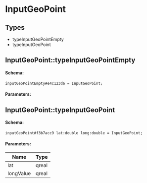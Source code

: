 # InputGeoPoint

## Types

* typeInputGeoPointEmpty
* typeInputGeoPoint

## InputGeoPoint::typeInputGeoPointEmpty

#### Schema:

`inputGeoPointEmpty#e4c123d6 = InputGeoPoint;`

#### Parameters:


## InputGeoPoint::typeInputGeoPoint

#### Schema:

`inputGeoPoint#f3b7acc9 lat:double long:double = InputGeoPoint;`

#### Parameters:

|Name|Type|
|----|----|
|lat|qreal|
|longValue|qreal|

